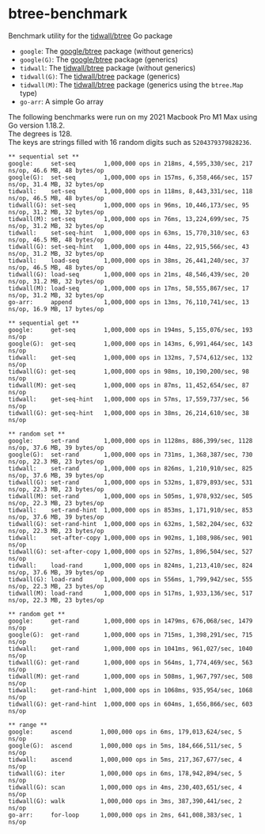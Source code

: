 # btree-benchmark

Benchmark utility for the [tidwall/btree](https://github.com/tidwall/btree) Go package

- `google`: The [google/btree](https://github.com/google/btree) package (without generics)
- `google(G)`: The [google/btree](https://github.com/google/btree) package (generics)
- `tidwall`: The [tidwall/btree](https://github.com/tidwall/btree) package (without generics)
- `tidwall(G)`: The [tidwall/btree](https://github.com/tidwall/btree) package (generics)
- `tidwall(M)`: The [tidwall/btree](https://github.com/tidwall/btree) package (generics using the `btree.Map` type)
- `go-arr`: A simple Go array

The following benchmarks were run on my 2021 Macbook Pro M1 Max 
using Go version 1.18.2.  
The degrees is 128.  
The keys are strings filled with 16 random digits such as `5204379379828236`.

```
** sequential set **
google:     set-seq        1,000,000 ops in 218ms, 4,595,330/sec, 217 ns/op, 46.6 MB, 48 bytes/op
google(G):  set-seq        1,000,000 ops in 157ms, 6,358,466/sec, 157 ns/op, 31.4 MB, 32 bytes/op
tidwall:    set-seq        1,000,000 ops in 118ms, 8,443,331/sec, 118 ns/op, 46.5 MB, 48 bytes/op
tidwall(G): set-seq        1,000,000 ops in 96ms, 10,446,173/sec, 95 ns/op, 31.2 MB, 32 bytes/op
tidwall(M): set-seq        1,000,000 ops in 76ms, 13,224,699/sec, 75 ns/op, 31.2 MB, 32 bytes/op
tidwall:    set-seq-hint   1,000,000 ops in 63ms, 15,770,310/sec, 63 ns/op, 46.5 MB, 48 bytes/op
tidwall(G): set-seq-hint   1,000,000 ops in 44ms, 22,915,566/sec, 43 ns/op, 31.2 MB, 32 bytes/op
tidwall:    load-seq       1,000,000 ops in 38ms, 26,441,240/sec, 37 ns/op, 46.5 MB, 48 bytes/op
tidwall(G): load-seq       1,000,000 ops in 21ms, 48,546,439/sec, 20 ns/op, 31.2 MB, 32 bytes/op
tidwall(M): load-seq       1,000,000 ops in 17ms, 58,555,867/sec, 17 ns/op, 31.2 MB, 32 bytes/op
go-arr:     append         1,000,000 ops in 13ms, 76,110,741/sec, 13 ns/op, 16.9 MB, 17 bytes/op

** sequential get **
google:     get-seq        1,000,000 ops in 194ms, 5,155,076/sec, 193 ns/op
google(G):  get-seq        1,000,000 ops in 143ms, 6,991,464/sec, 143 ns/op
tidwall:    get-seq        1,000,000 ops in 132ms, 7,574,612/sec, 132 ns/op
tidwall(G): get-seq        1,000,000 ops in 98ms, 10,190,200/sec, 98 ns/op
tidwall(M): get-seq        1,000,000 ops in 87ms, 11,452,654/sec, 87 ns/op
tidwall:    get-seq-hint   1,000,000 ops in 57ms, 17,559,737/sec, 56 ns/op
tidwall(G): get-seq-hint   1,000,000 ops in 38ms, 26,214,610/sec, 38 ns/op

** random set **
google:     set-rand       1,000,000 ops in 1128ms, 886,399/sec, 1128 ns/op, 37.6 MB, 39 bytes/op
google(G):  set-rand       1,000,000 ops in 731ms, 1,368,387/sec, 730 ns/op, 22.3 MB, 23 bytes/op
tidwall:    set-rand       1,000,000 ops in 826ms, 1,210,910/sec, 825 ns/op, 37.6 MB, 39 bytes/op
tidwall(G): set-rand       1,000,000 ops in 532ms, 1,879,893/sec, 531 ns/op, 22.3 MB, 23 bytes/op
tidwall(M): set-rand       1,000,000 ops in 505ms, 1,978,932/sec, 505 ns/op, 22.3 MB, 23 bytes/op
tidwall:    set-rand-hint  1,000,000 ops in 853ms, 1,171,910/sec, 853 ns/op, 37.6 MB, 39 bytes/op
tidwall(G): set-rand-hint  1,000,000 ops in 632ms, 1,582,204/sec, 632 ns/op, 22.3 MB, 23 bytes/op
tidwall:    set-after-copy 1,000,000 ops in 902ms, 1,108,986/sec, 901 ns/op
tidwall(G): set-after-copy 1,000,000 ops in 527ms, 1,896,504/sec, 527 ns/op
tidwall:    load-rand      1,000,000 ops in 824ms, 1,213,410/sec, 824 ns/op, 37.6 MB, 39 bytes/op
tidwall(G): load-rand      1,000,000 ops in 556ms, 1,799,942/sec, 555 ns/op, 22.3 MB, 23 bytes/op
tidwall(M): load-rand      1,000,000 ops in 517ms, 1,933,136/sec, 517 ns/op, 22.3 MB, 23 bytes/op

** random get **
google:     get-rand       1,000,000 ops in 1479ms, 676,068/sec, 1479 ns/op
google(G):  get-rand       1,000,000 ops in 715ms, 1,398,291/sec, 715 ns/op
tidwall:    get-rand       1,000,000 ops in 1041ms, 961,027/sec, 1040 ns/op
tidwall(G): get-rand       1,000,000 ops in 564ms, 1,774,469/sec, 563 ns/op
tidwall(M): get-rand       1,000,000 ops in 508ms, 1,967,797/sec, 508 ns/op
tidwall:    get-rand-hint  1,000,000 ops in 1068ms, 935,954/sec, 1068 ns/op
tidwall(G): get-rand-hint  1,000,000 ops in 604ms, 1,656,866/sec, 603 ns/op

** range **
google:     ascend        1,000,000 ops in 6ms, 179,013,624/sec, 5 ns/op
google(G):  ascend        1,000,000 ops in 5ms, 184,666,511/sec, 5 ns/op
tidwall:    ascend        1,000,000 ops in 5ms, 217,367,677/sec, 4 ns/op
tidwall(G): iter          1,000,000 ops in 6ms, 178,942,894/sec, 5 ns/op
tidwall(G): scan          1,000,000 ops in 4ms, 230,403,651/sec, 4 ns/op
tidwall(G): walk          1,000,000 ops in 3ms, 387,390,441/sec, 2 ns/op
go-arr:     for-loop      1,000,000 ops in 2ms, 641,008,383/sec, 1 ns/op
```
